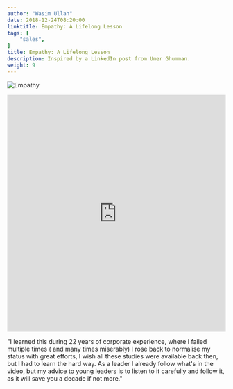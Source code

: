 ```yaml
---
author: "Wasim Ullah"
date: 2018-12-24T08:20:00
linktitle: Empathy: A Lifelong Lesson
tags: [
    "sales",
]
title: Empathy: A Lifelong Lesson
description: Inspired by a LinkedIn post from Umer Ghumman.
weight: 9
---
```


![Empathy](/images/empathy.jpg)

<iframe src="https://www.linkedin.com/embed/feed/update/urn:li:ugcPost:6482856692534120448" height="547" width="504" frameborder="0" allowfullscreen=""></iframe>

"I learned this during 22 years of  corporate experience, where I failed multiple times ( and many times miserably)  I rose back to normalise my status with great efforts,  I wish all these studies were available back then,  but I had to learn the hard way. As a leader I already follow what's in the video, but my advice to young leaders is to listen to it carefully and follow it, as it will save you a decade if not more."

